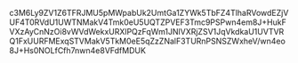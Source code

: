 c3M6Ly9ZV1Z6TFRJMU5pMWpabUk2UmtGa1ZYWk5TbFZ4TlhaRVowdEZjVUF4T0RVdU1UWTNMakV4Tmk0eU5UQTZPVEF3Tmc9PSPwn4em8J+HukFVXzAyCnNzOi8vWVdWekxURXlPQzFqWm1JNlVXRjZSV1JqVkdkaU1UVTVRQ1FxUURFMExqSTVMakV5TkM0eE5qZzZNalF3TURnPSNSZWxheV/wn4eo8J+Hs0NOLfCfh7nwn4e8VFdfMDUK
